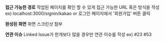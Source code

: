 **접근 가능한 경로**
작업된 페이지를 확인 할 수 있게 접근 가능한 URL 혹은 방식을 작성
ex) localhost:3000/signin/kakao or 로그인 페이지에서 '회원가입' 버튼 클릭

**완성된 화면**
화면 스크린샷 첨부

**연관 이슈**
Linked Issue가 한개보다 많을 경우만 연관 이슈를 작성
ex) #23 #53